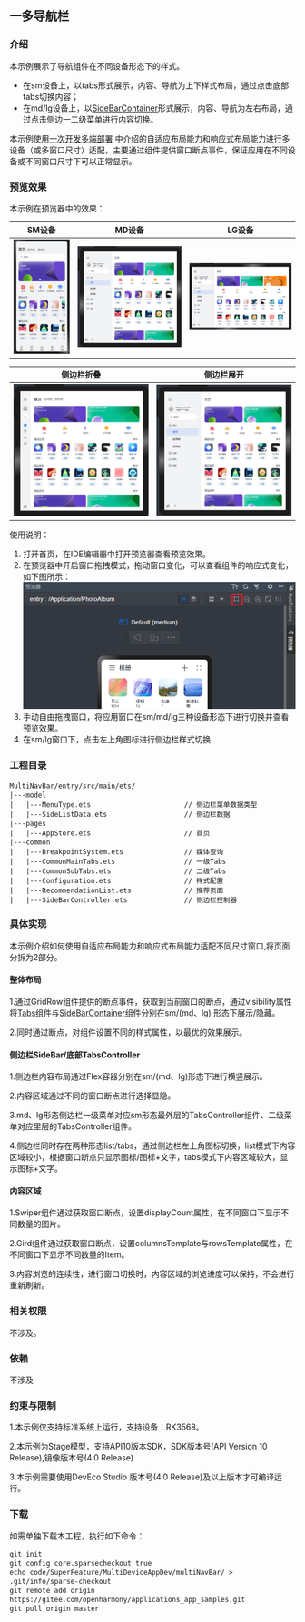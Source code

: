 ## 一多导航栏

### 介绍

本示例展示了导航组件在不同设备形态下的样式。

* 在sm设备上，以tabs形式展示，内容、导航为上下样式布局，通过点击底部tabs切换内容；
* 在md/lg设备上，以[SideBarContainer](https://gitee.com/openharmony/docs/blob/master/zh-cn/application-dev/reference/arkui-ts/ts-container-sidebarcontainer.md)形式展示，内容、导航为左右布局，通过点击侧边一二级菜单进行内容切换。

本示例使用[一次开发多端部署](https://gitee.com/openharmony/docs/tree/master/zh-cn/application-dev/key-features/multi-device-app-dev)
中介绍的自适应布局能力和响应式布局能力进行多设备（或多窗口尺寸）适配，主要通过组件提供窗口断点事件，保证应用在不同设备或不同窗口尺寸下可以正常显示。

### 预览效果

本示例在预览器中的效果：

| SM设备                                | MD设备                                | LG设备                                |
|-------------------------------------|-------------------------------------|-------------------------------------|
| ![](screenshots/Devices/image1.png) | ![](screenshots/Devices/image2.png) | ![](screenshots/Devices/image4.png) |

| 侧边栏折叠                               | 侧边栏展开                               |
|-------------------------------------|-------------------------------------|
| ![](screenshots/Devices/image3.png) | ![](screenshots/Devices/image2.png) |

使用说明：

1. 打开首页，在IDE编辑器中打开预览器查看预览效果。
2. 在预览器中开启窗口拖拽模式，拖动窗口变化，可以查看组件的响应式变化，如下图所示：
![](screenshots/Devices/image11.png)
3. 手动自由拖拽窗口，将应用窗口在sm/md/lg三种设备形态下进行切换并查看预览效果。
4. 在sm/lg窗口下，点击左上角图标进行侧边栏样式切换

### 工程目录

```
MultiNavBar/entry/src/main/ets/
|---model
|   |---MenuType.ets                       // 侧边栏菜单数据类型
|   |---SideListData.ets                   // 侧边栏数据
|---pages                                  
|   |---AppStore.ets                       // 首页
|---common                                    
|   |---BreakpointSystem.ets               // 媒体查询
|   |---CommonMainTabs.ets                 // 一级Tabs
|   |---CommonSubTabs.ets                  // 二级Tabs
|   |---Configuration.ets                  // 样式配置
|   |---RecommendationList.ets             // 推荐页面
|   |---SideBarController.ets              // 侧边栏控制器                                  
```

### 具体实现

本示例介绍如何使用自适应布局能力和响应式布局能力适配不同尺寸窗口,将页面分拆为2部分。

#### 整体布局

1.通过GridRow组件提供的断点事件，获取到当前窗口的断点，通过visibility属性将[Tabs](https://gitee.com/openharmony/docs/blob/master/zh-cn/application-dev/reference/arkui-ts/ts-container-tabs.md)组件与[SideBarContainer](https://gitee.com/openharmony/docs/blob/master/zh-cn/application-dev/reference/arkui-ts/ts-container-sidebarcontainer.md)组件分别在sm/(md、lg)
形态下展示/隐藏。

2.同时通过断点，对组件设置不同的样式属性，以最优的效果展示。

#### 侧边栏SideBar/底部TabsController

1.侧边栏内容布局通过Flex容器分别在sm/(md、lg)形态下进行横竖展示。

2.内容区域通过不同的窗口断点进行选择显隐。

3.md、lg形态侧边栏一级菜单对应sm形态最外层的TabsController组件、二级菜单对应里层的TabsController组件。

4.侧边栏同时存在两种形态list/tabs，通过侧边栏左上角图标切换，list模式下内容区域较小，根据窗口断点只显示图标/图标+文字，tabs模式下内容区域较大，显示图标+文字。

#### 内容区域

1.Swiper组件通过获取窗口断点，设置displayCount属性，在不同窗口下显示不同数量的图片。

2.Gird组件通过获取窗口断点，设置columnsTemplate与rowsTemplate属性，在不同窗口下显示不同数量的Item。

3.内容浏览的连续性，进行窗口切换时，内容区域的浏览进度可以保持，不会进行重新刷新。

### 相关权限

不涉及。

### 依赖

不涉及

### 约束与限制

1.本示例仅支持标准系统上运行，支持设备：RK3568。

2.本示例为Stage模型，支持API10版本SDK，SDK版本号(API Version 10 Release),镜像版本号(4.0 Release)

3.本示例需要使用DevEco Studio 版本号(4.0 Release)及以上版本才可编译运行。

### 下载

如需单独下载本工程，执行如下命令：

```
git init
git config core.sparsecheckout true
echo code/SuperFeature/MultiDeviceAppDev/multiNavBar/ > .git/info/sparse-checkout
git remote add origin https://gitee.com/openharmony/applications_app_samples.git
git pull origin master
```